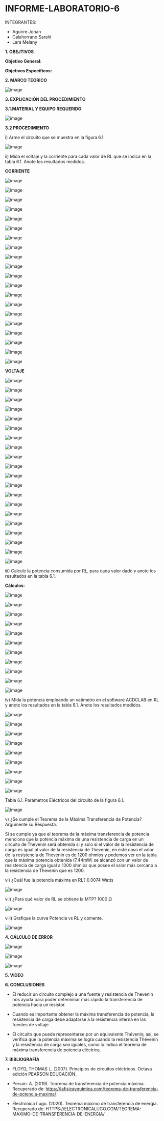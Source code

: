 # INFORME-LABORATORIO-6

INTEGRANTES:

* Aguirre Johan 
* Calahorrano Sarahi 
* Lara Melany


**1. OBEJTIVOS**

  **Objetivo General:**

  **Objetivos Específicos:**
  


**2. MARCO TEÓRICO**

![image](https://user-images.githubusercontent.com/105020538/212201949-b49ed081-c727-4b1b-8c6e-57a637adf3d4.png)

**3.	EXPLICACIÓN DEL PROCEDIMIENTO**

**3.1.MATERIAL Y EQUIPO REQUERIDO**

![image](https://user-images.githubusercontent.com/105020538/212202004-0234f845-400e-40bb-b73f-284f11f646cb.png)
 
**3.2 PROCEDIMIENTO**

i) Arme el circuito que se muestra en la figura 6.1.

![image](https://user-images.githubusercontent.com/105020538/212202060-e3baeb17-cc28-45f6-b10d-a2a9fd215d1d.png)

ii) Mida el voltaje y la corriente para cada valor de RL que se indica en la tabla 6.1. 
Anote los resultados medidos. 

**CORRIENTE**

![image](https://user-images.githubusercontent.com/105020538/212213236-39a63d11-81ac-4202-ae67-c45ab9d0df29.png)

![image](https://user-images.githubusercontent.com/105020538/212213182-f270a065-389f-44c1-b0d4-79330277dd24.png)

![image](https://user-images.githubusercontent.com/105020538/212213268-c2b0e943-daef-444a-89e1-dc7da3df8c7a.png)

![image](https://user-images.githubusercontent.com/105020538/212213206-9ad4313f-bdcf-4b3e-ba2d-5112e74cadc7.png)

![image](https://user-images.githubusercontent.com/105020538/212213313-3682b57f-d67f-4d3c-92ed-2687ae07ed3c.png)

![image](https://user-images.githubusercontent.com/105020538/212213335-84827643-c4e1-48e1-a87a-7d5e97e60aaf.png)

![image](https://user-images.githubusercontent.com/105020538/212213364-10b4e086-cce1-4900-a56b-1595ea2c7519.png)

![image](https://user-images.githubusercontent.com/105020538/212213379-308e5b3c-3f46-40f5-beb0-5eccf680af76.png)

![image](https://user-images.githubusercontent.com/105020538/212213499-da8f2b2f-1a97-48dc-898b-3a0b8dd77782.png)

![image](https://user-images.githubusercontent.com/105020538/212213478-481f755b-95ea-4b00-92a6-471445b5f977.png)

![image](https://user-images.githubusercontent.com/105020538/212213520-ea49124f-4726-4137-beaf-bd4993c7ecf9.png)

![image](https://user-images.githubusercontent.com/105020538/212213536-9eb374d4-7ba8-43c5-b033-7c5325904648.png)

![image](https://user-images.githubusercontent.com/105020538/212213559-ba9e8a70-14c4-498e-8c0b-1474071dba30.png)

![image](https://user-images.githubusercontent.com/105020538/212213569-f8eec602-eeda-469e-8981-c169ca642fd6.png)

![image](https://user-images.githubusercontent.com/105020538/212213590-0ffec3e1-3f54-4756-8a13-b3211ca6154f.png)

![image](https://user-images.githubusercontent.com/105020538/212213599-65829d32-f579-4b96-ab6d-1e7c6449874f.png)

![image](https://user-images.githubusercontent.com/105020538/212213612-4e66d599-2b28-430c-a336-999a6461f247.png)

![image](https://user-images.githubusercontent.com/105020538/212213629-f8395b75-df35-462e-873b-cf0daa1b578f.png)

![image](https://user-images.githubusercontent.com/105020538/212213631-714831f2-1546-4e3e-a8fa-41ba454f2d43.png)

![image](https://user-images.githubusercontent.com/105020538/212213644-c23d3ee6-0a33-4b9a-b298-6fee67cebe52.png)

**VOLTAJE**

![image](https://user-images.githubusercontent.com/105020538/212213236-39a63d11-81ac-4202-ae67-c45ab9d0df29.png)

![image](https://user-images.githubusercontent.com/105020538/212213818-a4a757d4-01af-4840-b904-612b5eb67784.png)

![image](https://user-images.githubusercontent.com/105020538/212213268-c2b0e943-daef-444a-89e1-dc7da3df8c7a.png)

![image](https://user-images.githubusercontent.com/105020538/212213846-4a2ac751-ff64-425d-ae77-23581c856abd.png)

![image](https://user-images.githubusercontent.com/105020538/212213313-3682b57f-d67f-4d3c-92ed-2687ae07ed3c.png)

![image](https://user-images.githubusercontent.com/105020538/212214440-60a3cd99-ee8d-411f-8abf-6f6cd5b1f6f6.png)

![image](https://user-images.githubusercontent.com/105020538/212213364-10b4e086-cce1-4900-a56b-1595ea2c7519.png)

![image](https://user-images.githubusercontent.com/105020538/212214466-e8d6b11e-1b4b-4389-90d5-8bee3b00d389.png)

![image](https://user-images.githubusercontent.com/105020538/212213499-da8f2b2f-1a97-48dc-898b-3a0b8dd77782.png)

![image](https://user-images.githubusercontent.com/105020538/212214512-ba50533f-904a-414b-8148-4c76f17b69af.png)

![image](https://user-images.githubusercontent.com/105020538/212213520-ea49124f-4726-4137-beaf-bd4993c7ecf9.png)

![image](https://user-images.githubusercontent.com/105020538/212214569-c061d9c8-1807-4dfe-8aaf-197125784b90.png)

![image](https://user-images.githubusercontent.com/105020538/212213559-ba9e8a70-14c4-498e-8c0b-1474071dba30.png)

![image](https://user-images.githubusercontent.com/105020538/212214602-5ea1e013-7cde-4aa1-b7b0-b13e986365ab.png)

![image](https://user-images.githubusercontent.com/105020538/212213590-0ffec3e1-3f54-4756-8a13-b3211ca6154f.png)

![image](https://user-images.githubusercontent.com/105020538/212214637-94dbc7c5-9bb6-491f-9b20-c742e47acbde.png)

![image](https://user-images.githubusercontent.com/105020538/212213612-4e66d599-2b28-430c-a336-999a6461f247.png)

![image](https://user-images.githubusercontent.com/105020538/212214668-5f15fcd2-80d9-4f2b-b384-a3355d59b47e.png)

![image](https://user-images.githubusercontent.com/105020538/212213631-714831f2-1546-4e3e-a8fa-41ba454f2d43.png)

![image](https://user-images.githubusercontent.com/105020538/212214687-83b77b0e-a220-4c4f-bdca-6d3a3e391184.png)

iii) Calcule la potencia consumida por RL, para cada valor dado y anote los 
resultados en la tabla 6.1. 

**Cálculos:** 

![image](https://user-images.githubusercontent.com/105020538/212203137-487e5149-33e0-48d3-9c56-9e4d3178832f.png)

![image](https://user-images.githubusercontent.com/105020538/212203150-f84686fb-e7e2-4e6d-a897-26e112b06e54.png)

![image](https://user-images.githubusercontent.com/105020538/212203166-237add50-156f-4e55-b9f6-c3a442d8e085.png)

![image](https://user-images.githubusercontent.com/105020538/212203188-daba70cf-88de-4cd0-936a-7060177f7281.png)

![image](https://user-images.githubusercontent.com/105020538/212203207-4202749d-1ec4-45c7-b92d-765aab174302.png)

![image](https://user-images.githubusercontent.com/105020538/212203232-14eaf320-7219-48de-b15a-c434b326d3cc.png)

![image](https://user-images.githubusercontent.com/105020538/212203261-4c6c3626-4651-4537-8b8d-0e4ed57d4b3f.png)

![image](https://user-images.githubusercontent.com/105020538/212203285-b2d315b5-a921-4baa-91f3-b39591611fc8.png)

![image](https://user-images.githubusercontent.com/105020538/212203312-fe8d7be6-e561-4f81-ac5f-51d74d6bfd5e.png)

![image](https://user-images.githubusercontent.com/105020538/212203339-253cdd38-cd77-4dd1-8829-10e7bee94281.png)

![image](https://user-images.githubusercontent.com/105020538/212203365-e83e60d9-f624-41ac-9e71-6956054cd2e4.png)

iv) Mida la potencia empleando un vatímetro en el software ACDCLAB en RL y anote los resultados en la tabla 6.1. 
Anote los resultados medidos. 

![image](https://user-images.githubusercontent.com/105020538/212214798-8f822a1c-70a1-4a20-9966-30b436b71b56.png)

![image](https://user-images.githubusercontent.com/105020538/212214809-5e15f4bd-3047-405b-ab01-a325ac84c4a4.png)

![image](https://user-images.githubusercontent.com/105020538/212214839-c838af42-2e53-4991-b1d6-ecb1baa79d17.png)

![image](https://user-images.githubusercontent.com/105020538/212214854-17170464-50bb-44d8-8b55-4a08842e3117.png)

![image](https://user-images.githubusercontent.com/105020538/212214866-d05bc231-32b4-47d3-a98d-da68bb25c216.png)

![image](https://user-images.githubusercontent.com/105020538/212214882-be4d6fc6-7458-4b26-898b-8a9c00198021.png)

![image](https://user-images.githubusercontent.com/105020538/212214893-e4fc593d-de1b-49d8-a064-1b344b3c0f34.png)

![image](https://user-images.githubusercontent.com/105020538/212214904-48fcad50-a820-4e56-a77e-f9773fab1611.png)

![image](https://user-images.githubusercontent.com/105020538/212215026-426b159f-fcc3-45c1-b46d-b5ed31e32283.png)

Tabla 6.1. Parámetros Eléctricos del circuito de la figura 6.1. 

![image](https://user-images.githubusercontent.com/105020538/212211230-49011d7e-e2c7-491a-8a7a-7a6bda3df8a6.png)

v) ¿Se cumple el Teorema de la Máxima Transferencia de Potencia? Argumente su 
Respuesta. 

Si se cumple ya que el teorema de la máxima transferencia de potencia menciona que la potencia máxima de una resistencia de carga en un circuito de Thevenin será obtenida si y solo si el valor de la resistencia de carga es igual al valor de la resistencia de Thevenin, en este caso el valor de la resistencia de Thevenin es de 1200 ohmios y podemos ver en la tabla que la máxima potencia obtenida (7.44mW) se alcanzó con un valor de resistencia de carga igual a 1000 ohmios que posee el valor más cercano a la resistencia de Thevenin que es 1200. 
 

vi) ¿Cuál fue la potencia máxima en RL? 0.0074 Watts 

![image](https://user-images.githubusercontent.com/105020538/212215096-81609503-013c-43f9-9553-b6f6fc296df1.png)

vii) ¿Para qué valor de RL se obtiene la MTP? 1000 Ω 

![image](https://user-images.githubusercontent.com/105020538/212215138-9fa4f55c-a845-4bb9-9d37-c3fd7fc429e8.png)

viii) Grafique la curva Potencia vs RL y comente. 

![image](https://user-images.githubusercontent.com/105020538/212215162-d5c95a52-51a7-4477-a0c8-4f59b1b7f3a8.png)


**4. CÁLCULO DE ERROR** 

![image](https://user-images.githubusercontent.com/105020538/212215193-dfc8dee7-a514-4844-a2d5-ec9fa0177db2.png)

![image](https://user-images.githubusercontent.com/105020538/212215222-e4dc0a5f-eeaf-4e48-9abb-eb47ee7f9c2d.png)

![image](https://user-images.githubusercontent.com/105020538/212215244-9dbbc10b-5872-4f7e-9c4a-15ffbb5d4cc1.png)

**5. VIDEO**



**6. CONCLUSIONES** 
- El reducir un circuito complejo a una fuente y resistencia de Thevenin nos ayuda para poder determinar más rápido la transferencia de potencia hacia un resistor. 

- Cuando es importante obtener la máxima transferencia de potencia, la resistencia de carga debe adaptarse a la resistencia interna en las fuentes de voltaje. 

- El circuito que puede representarse por un equivalente Thévenin; así, se verifica que la potencia máxima se logra cuando la resistencia Thévenin y la resistencia de carga son iguales, como lo indica el teorema de máxima transferencia de potencia eléctrica. 


**7. BIBLIOGRAFÍA**

- FLOYD, THOMAS L. (2007). Principios de circuitos eléctricos. Octava edición PEARSON EDUCACIÓN. 

- Person. A. (2019). Teorema de transferencia de potencia máxima. Recuperado de:  https://lafisicayquimica.com/teorema-de-transferencia-de-potencia-maxima/   

- Electrónica Lugo. (2020). Teorema máximo de transferencia de energía. Recuperado de: HTTPS://ELECTRONICALUGO.COM/TEOREMA-MAXIMO-DE-TRANSFERENCIA-DE-ENERGIA/  
